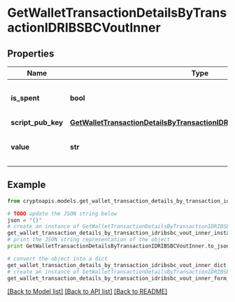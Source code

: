 # GetWalletTransactionDetailsByTransactionIDRIBSBCVoutInner


## Properties
Name | Type | Description | Notes
------------ | ------------- | ------------- | -------------
**is_spent** | **bool** | Defines whether the output is spent or not. | 
**script_pub_key** | [**GetWalletTransactionDetailsByTransactionIDRIBSBCVoutInnerScriptPubKey**](GetWalletTransactionDetailsByTransactionIDRIBSBCVoutInnerScriptPubKey.md) |  | 
**value** | **str** | Represents the sent/received amount. | 

## Example

```python
from cryptoapis.models.get_wallet_transaction_details_by_transaction_idribsbc_vout_inner import GetWalletTransactionDetailsByTransactionIDRIBSBCVoutInner

# TODO update the JSON string below
json = "{}"
# create an instance of GetWalletTransactionDetailsByTransactionIDRIBSBCVoutInner from a JSON string
get_wallet_transaction_details_by_transaction_idribsbc_vout_inner_instance = GetWalletTransactionDetailsByTransactionIDRIBSBCVoutInner.from_json(json)
# print the JSON string representation of the object
print GetWalletTransactionDetailsByTransactionIDRIBSBCVoutInner.to_json()

# convert the object into a dict
get_wallet_transaction_details_by_transaction_idribsbc_vout_inner_dict = get_wallet_transaction_details_by_transaction_idribsbc_vout_inner_instance.to_dict()
# create an instance of GetWalletTransactionDetailsByTransactionIDRIBSBCVoutInner from a dict
get_wallet_transaction_details_by_transaction_idribsbc_vout_inner_form_dict = get_wallet_transaction_details_by_transaction_idribsbc_vout_inner.from_dict(get_wallet_transaction_details_by_transaction_idribsbc_vout_inner_dict)
```
[[Back to Model list]](../README.md#documentation-for-models) [[Back to API list]](../README.md#documentation-for-api-endpoints) [[Back to README]](../README.md)


